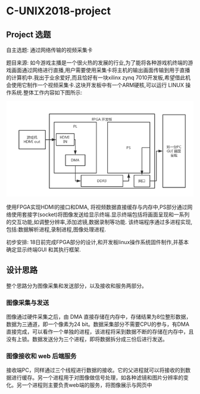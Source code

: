 # C-UNIX2018-project

## Project 选题

自主选题: 通过网络传输的视频采集卡

题目来源: 如今游戏主播是一个很火热的发展的行业,为了能将各种游戏机终端的游戏画面通过网络进行直播,用户需要使用采集卡将主机的输出画面传输到用于直播的计算机中.我出于业余爱好,而且恰好有一块xilinx zynq 7010开发板,希望借此机会使用它制作一个视频采集卡.这块开发板中有一个ARM硬核,可以运行 LINUX 操作系统.整体工作内容如下图所示:

![](./pic/block-diagram.png)

 使用FPGA实现HDMI的接口和DMA, 将视频数据直接缓存与内存中,PS部分通过网络使用套接字(socket)将图像发送给显示终端.显示终端包括将画面呈现和一系列的交互功能,如调整分辨率,添加滤镜,数据录制等功能. 该终端程序通过多进程实现,包括:数据解析进程,录制进程,图像处理进程.

初步安排: 18日前完成FPGA部分的设计,和开发板linux操作系统固件制作,并基本确定显示终端GUI 和其执行框架.

## 设计思路

整个思路分为图像采集和发送部分，以及接收和服务两部分。

### 图像采集与发送

图像通过硬件采集之后，由 DMA 直接存储在内存中，存储结果为8位整形数据，数据为三通道，即一个像素为24 bit。数据采集部分不需要CPU的参与，有DMA直接完成，可以看作一个单独的进程，该进程将采到数据不断的存储在内存中，且没有上锁。数据发送分为三个进程，即将数据拆分成三份后进行发送。

### 图像接收和 web 后端服务

接收端PC，同样通过三个线程进行数据的接收。它的父进程就可以将接收的到数据进行缓存。另一个进程用于对图像做信号处理，如各种滤镜和图片分辨率的变化。另一个进程则主要负责web端的服务，将图像展示与网页中